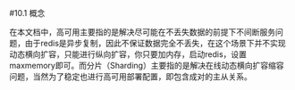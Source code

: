 #10.1	概念

在本文档中，高可用主要指的是解决尽可能在不丢失数据的前提下不间断服务问题，由于redis是异步复制，因此不保证数据完全不丢失，在这个场景下并不实现动态横向扩容，只能进行纵向扩容，你只要加内存，启动redis，设置maxmemory即可。而分片（Sharding）主要指的是解决在线动态横向扩容缩容问题，当然为了稳定也进行高可用部署配置，即包含成对的主从关系。